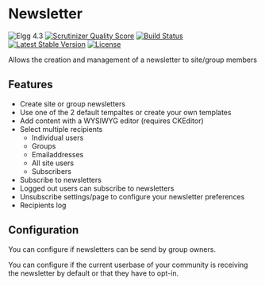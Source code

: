Newsletter
==========

![Elgg 4.3](https://img.shields.io/badge/Elgg-4.3-green.svg)
[![Scrutinizer Quality Score](https://scrutinizer-ci.com/g/ColdTrick/newsletter/badges/quality-score.png?s=6086ad5aac5e7c11988c2d92d3680834a286a08c)](https://scrutinizer-ci.com/g/ColdTrick/newsletter/)
[![Build Status](https://scrutinizer-ci.com/g/ColdTrick/newsletter/badges/build.png?b=master)](https://scrutinizer-ci.com/g/ColdTrick/newsletter/build-status/master)
[![Latest Stable Version](https://poser.pugx.org/coldtrick/newsletter/v/stable.svg)](https://packagist.org/packages/coldtrick/newsletter)
[![License](https://poser.pugx.org/coldtrick/newsletter/license.svg)](https://packagist.org/packages/coldtrick/newsletter)

Allows the creation and management of a newsletter to site/group members

Features
--------

 - Create site or group newsletters
 - Use one of the 2 default tempaltes or create your own templates
 - Add content with a WYSIWYG editor (requires CKEditor)
 - Select multiple recipients
   - Individual users
   - Groups
   - Emailaddresses
   - All site users
   - Subscribers
 - Subscribe to newsletters
 - Logged out users can subscribe to newsletters
 - Unsubscribe settings/page to configure your newsletter preferences
 - Recipients log

Configuration
-------------

You can configure if newsletters can be send by group owners.

You can configure if the current userbase of your community is receiving the newsletter by default or that they have to opt-in.
